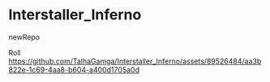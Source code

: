# Interstaller_Inferno
newRepo

Roll
https://github.com/TalhaGamga/Interstaller_Inferno/assets/89526484/aa3b822e-1c69-4aa8-b604-a400d1705a0d

